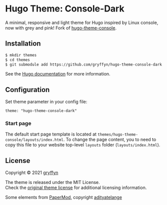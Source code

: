 # Hugo Theme: Console-Dark

A minimal, responsive and light theme for Hugo inspired by Linux console, now with grey and pink! Fork of [hugo-theme-console](https://github.com/mrmierzejewski/hugo-theme-console).

## Installation

```sh
$ mkdir themes
$ cd themes
$ git submodule add https://github.com/gryffyn/hugo-theme-console-dark.git hugo-theme-console-dark
```
    
See the [Hugo documentation](https://gohugo.io/themes/installing/) for more information.

## Configuration

Set theme parameter in your config file:

```
theme: "hugo-theme-console-dark"
```

### Start page

The default start page template is located at ```themes/hugo-theme-console/layouts/index.html```. To change the page content, you to need to copy this file to 
your website top-level ```layouts``` folder (```layouts/index.html```).

## License

Copyright © 2021 [gryffyn](https://github.com/gryffyn)

The theme is released under the MIT License.  
Check the [original theme license](https://github.com/mrmierzejewski/hugo-theme-console/blob/master/LICENSE) for additional licensing information.

Some elements from [PaperMod](https://github.com/adityatelange/hugo-PaperMod), copyright [adityatelange](https://github.com/adityatelange)
